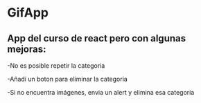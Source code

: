 # GifApp
App del curso de react pero con algunas mejoras:
---------------
-No es posible repetir la categoria

-Añadí un boton para eliminar la categoria

-Si no encuentra imágenes, envia un alert y elimina esa categoria
